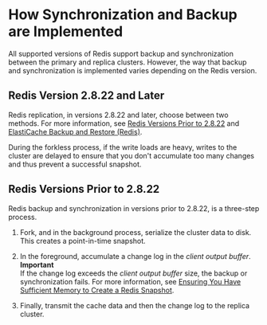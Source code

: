 # How Synchronization and Backup are Implemented<a name="Replication.Redis.Versions"></a>

All supported versions of Redis support backup and synchronization between the primary and replica clusters\. However, the way that backup and synchronization is implemented varies depending on the Redis version\.

## Redis Version 2\.8\.22 and Later<a name="Replication.Redis.Version2-8-22"></a>

Redis replication, in versions 2\.8\.22 and later, choose between two methods\. For more information, see [Redis Versions Prior to 2\.8\.22](#Replication.Redis.Earlier2-8-22) and [ElastiCache Backup and Restore \(Redis\)](backups.md)\.

During the forkless process, if the write loads are heavy, writes to the cluster are delayed to ensure that you don't accumulate too many changes and thus prevent a successful snapshot\. 

## Redis Versions Prior to 2\.8\.22<a name="Replication.Redis.Earlier2-8-22"></a>

Redis backup and synchronization in versions prior to 2\.8\.22, is a three\-step process\.

1. Fork, and in the background process, serialize the cluster data to disk\. This creates a point\-in\-time snapshot\.

1. In the foreground, accumulate a change log in the *client output buffer*\.
**Important**  
If the change log exceeds the *client output buffer* size, the backup or synchronization fails\. For more information, see [Ensuring You Have Sufficient Memory to Create a Redis Snapshot](BestPractices.BGSAVE.md)\.

1. Finally, transmit the cache data and then the change log to the replica cluster\.